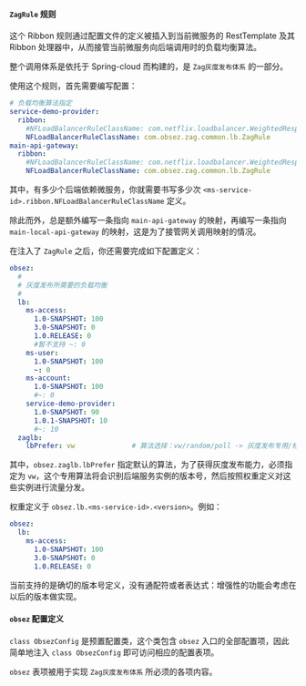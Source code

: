 
#### `ZagRule` 规则

这个 Ribbon 规则通过配置文件的定义被插入到当前微服务的 RestTemplate 及其 Ribbon 处理器中，从而接管当前微服务向后端调用时的负载均衡算法。

整个调用体系是依托于 Spring-cloud 而构建的，是 `Zag灰度发布体系` 的一部分。

使用这个规则，首先需要编写配置：

```yaml
# 负载均衡算法指定
service-demo-provider:
  ribbon:
    #NFLoadBalancerRuleClassName: com.netflix.loadbalancer.WeightedResponseTimeRule
    NFLoadBalancerRuleClassName: com.obsez.zag.common.lb.ZagRule
main-api-gateway:
  ribbon:
    #NFLoadBalancerRuleClassName: com.netflix.loadbalancer.WeightedResponseTimeRule
    NFLoadBalancerRuleClassName: com.obsez.zag.common.lb.ZagRule
```

其中，有多少个后端依赖微服务，你就需要书写多少次 `<ms-service-id>.ribbon.NFLoadBalancerRuleClassName` 定义。

除此而外，总是额外编写一条指向 `main-api-gateway` 的映射，再编写一条指向 `main-local-api-gateway` 的映射，这是为了接管网关调用映射的情况。

在注入了 `ZagRule` 之后，你还需要完成如下配置定义：

```yaml
obsez:
  #
  # 灰度发布所需要的负载均衡
  #
  lb:
    ms-access:
      1.0-SNAPSHOT: 100
      3.0-SNAPSHOT: 0
      1.0.RELEASE: 0
      #暂不支持 ~: 0
    ms-user:
      1.0-SNAPSHOT: 100
      ~: 0
    ms-account:
      1.0-SNAPSHOT: 100
      #~: 0
    service-demo-provider:
      1.0-SNAPSHOT: 90
      1.0.1-SNAPSHOT: 10
      #~: 10
  zaglb:
    lbPrefer: vw              # 算法选择：vw/random/poll -> 灰度发布专用/标准的random/标准的RoundRobin
```

其中，`obsez.zaglb.lbPrefer` 指定默认的算法，为了获得灰度发布能力，必须指定为 `vw`，这个专用算法将会识别后端服务实例的版本号，然后按照权重定义对这些实例进行流量分发。

权重定义于 `obsez.lb.<ms-service-id>.<version>`。例如：

```yaml
obsez:
  lb:
    ms-access:
      1.0-SNAPSHOT: 100
      3.0-SNAPSHOT: 0
      1.0.RELEASE: 0
```

当前支持的是确切的版本号定义，没有通配符或者表达式：增强性的功能会考虑在以后的版本做实现。

#### `obsez` 配置定义

`class ObsezConfig` 是预置配置类，这个类包含 `obsez` 入口的全部配置项，因此简单地注入 `class ObsezConfig` 即可访问相应的配置表项。

`obsez` 表项被用于实现 `Zag灰度发布体系` 所必须的各项内容。


